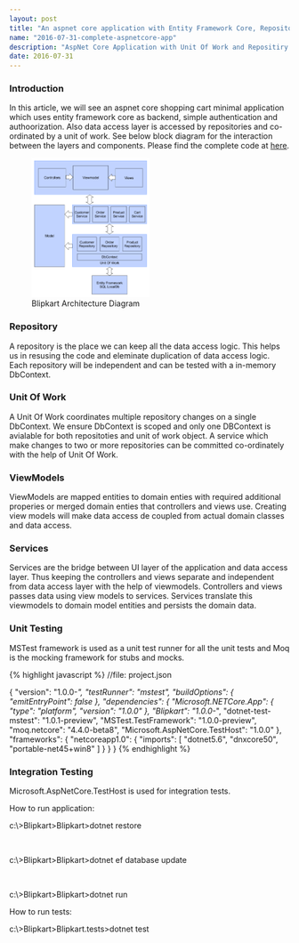 ```yaml
---
layout: post
title: "An aspnet core application with Entity Framework Core, Repository, UoW and Unit Testing."
name: "2016-07-31-complete-aspnetcore-app"
description: "AspNet Core Application with Unit Of Work and Repositiry patterns."
date: 2016-07-31
---
```


<h3><a name="section1">Introduction</a></h3>
<p>
    In this article, we will see an aspnet core shopping cart minimal application which uses entity framework core as backend, simple authentication and authoorization. Also data access layer is accessed by repositories and co-ordinated by a unit of work. See below block diagram for the interaction between the layers and components. Please find the complete code at <a href="https://github.com/vwtt/aspnetcorecompleteapp" title="code download path">here</a>.
</p>
<p>
    <figure>
      <img src="/images/BlipkartArchitecture.png" alt="Blipkart Architecture Diagram" width="50%" height="50%" />
      <figcaption>Blipkart Architecture Diagram</figcaption>
    </figure>    
</p>    
<h3><a name="section2">Repository</a></h3>
<p>
A repository is the place we can keep all the data access logic. This helps us in resusing the code and eleminate duplication of data access logic. Each repository will be independent and can be tested with a in-memory DbContext.
</p>
<h3><a name="section3">Unit Of Work</a></h3>
<p>
A Unit Of Work coordinates multiple repository changes on a single DbContext. We ensure DbContext is scoped and only one DBContext is avialable for both repositoties and unit of work object. A service which make changes to two or more repositories can be committed co-ordinately with the help of Unit Of Work.
</p>
<h3><a name="section4">ViewModels</a></h3>
<p>ViewModels are mapped entities to domain enties with required additional properies or merged domain enties that controllers and views use. Creating view models will make data access de coupled from actual domain classes and data access.</p>
<h3><a name="section5">Services</a></h3>
<p>Services are the bridge between UI layer of the application and data access layer. Thus keeping the controllers and views separate and independent from data access layer with the help of viewmodels. Controllers and views passes data using view models to services. Services translate this viewmodels to domain model entities and persists the domain data.</p>
<h3><a name="section6">Unit Testing</a></h3>
<p>MSTest framework is used as a unit test runner for all the unit tests and Moq is the mocking framework for stubs and mocks.</p>

{% highlight javascript %}
//file: project.json

{
  "version": "1.0.0-*",
  "testRunner": "mstest",
  "buildOptions": {
    "emitEntryPoint": false
  },
  "dependencies": {
    "Microsoft.NETCore.App": {
      "type": "platform",
      "version": "1.0.0"
    },
    "Blipkart": "1.0.0-*",
    "dotnet-test-mstest": "1.0.1-preview",
    "MSTest.TestFramework": "1.0.0-preview",
    "moq.netcore": "4.4.0-beta8",
    "Microsoft.AspNetCore.TestHost": "1.0.0"
  },
  "frameworks": {
    "netcoreapp1.0": {
      "imports": [
        "dotnet5.6",
        "dnxcore50",
        "portable-net45+win8"
        ]
    }
  }
}
{% endhighlight %}

<h3><a name="section7">Integration Testing</a></h3>
<p>Microsoft.AspNetCore.TestHost is used for integration tests.</p>

How to run application:
<p class="cmd">c:\&gt;Blipkart&gt;Blipkart&gt;dotnet restore</p><br>  
<p class="cmd">c:\&gt;Blipkart&gt;Blipkart&gt;dotnet ef database update</p><br>
<p class="cmd">c:\&gt;Blipkart&gt;Blipkart&gt;dotnet run</p>

How to run tests:
<p class="cmd">c:\&gt;Blipkart&gt;Blipkart.tests&gt;dotnet test</p>